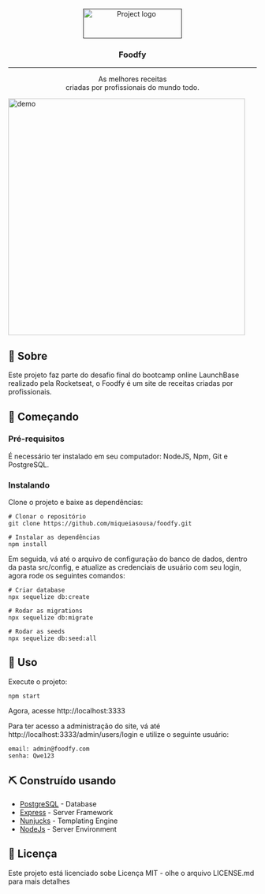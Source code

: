 <p align="center">
  <a href="" rel="noopener">
 <img width=200px height=60px src="https://i.imgur.com/gdRBzDd.png" alt="Project logo"></a>
</p>

<h3 align="center">Foodfy</h3>

---

<p align="center"> As melhores receitas
    <br> 
    criadas por profissionais do mundo todo.
</p>

<div>
  <img src="https://s27.aconvert.com/convert/p3r68-cdx67/sy955-ltjyo.gif" alt="demo" height="480">
</div>

## 🧐 Sobre

Este projeto faz parte do desafio final do bootcamp online LaunchBase realizado pela Rocketseat, o Foodfy é um site de receitas criadas por profissionais.

## 🏁 Começando

### Pré-requisitos

É necessário ter instalado em seu computador: NodeJS, Npm, Git e PostgreSQL.

### Instalando

Clone o projeto e baixe as dependências:

```
# Clonar o repositório
git clone https://github.com/miqueiasousa/foodfy.git

# Instalar as dependências
npm install
```

Em seguida, vá até o arquivo de configuração do banco de dados, dentro da pasta src/config, e atualize as credenciais de usuário com seu login, agora rode os seguintes comandos:

```
# Criar database
npx sequelize db:create

# Rodar as migrations
npx sequelize db:migrate

# Rodar as seeds
npx sequelize db:seed:all
```

## 🎈 Uso

Execute o projeto:

```
npm start
```

Agora, acesse http://localhost:3333

Para ter acesso a administração do site, vá até http://localhost:3333/admin/users/login e utilize o seguinte usuário:

```
email: admin@foodfy.com
senha: Qwe123
```

## ⛏️ Construído usando

- [PostgreSQL](https://www.postgresql.org/) - Database
- [Express](https://expressjs.com/) - Server Framework
- [Nunjucks](https://mozilla.github.io/nunjucks/) - Templating Engine
- [NodeJs](https://nodejs.org/en/) - Server Environment

## 📝 Licença

Este projeto está licenciado sobe Licença MIT - olhe o arquivo LICENSE.md para mais detalhes
